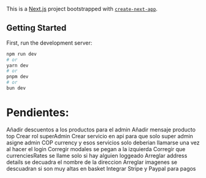 This is a [Next.js](https://nextjs.org/) project bootstrapped with [`create-next-app`](https://github.com/vercel/next.js/tree/canary/packages/create-next-app).

## Getting Started

First, run the development server:

```bash
npm run dev
# or
yarn dev
# or
pnpm dev
# or
bun dev
```

# Pendientes:
Añadir descuentos a los productos para el admin
Añadir mensaje producto top
Crear rol superAdmin
Crear servicio en api para que solo super admin asigne admin
COP currency y esos servicios solo deberian llamarse una vez al hacer el login
Corregir modales se pegan a la izquierda
Corregir que currenciesRates se llame solo si hay alguien loggeado
Arreglar address details se decuadra el nombre de la direccion 
Arreglar imagenes se descuadran si son muy altas en basket
Integrar Stripe y Paypal para pagos
